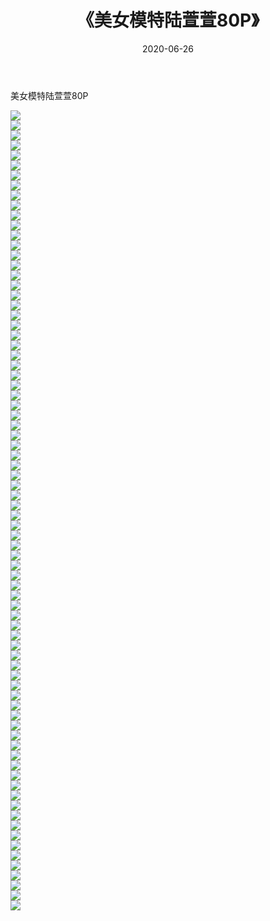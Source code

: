 ﻿---
layout: post
title:  《美女模特陆萱萱80P》
date:   2020-06-26
img: http://pic.660000.xyz/1:/性感/2020/美女模特陆萱萱80P/000.jpg
categories: [美女, 清纯, 唯美]
---

美女模特陆萱萱80P

  ![](http://pic.660000.xyz/1:/性感/2020/美女模特陆萱萱80P/001.jpg) <br> ![](http://pic.660000.xyz/1:/性感/2020/美女模特陆萱萱80P/002.jpg) <br> ![](http://pic.660000.xyz/1:/性感/2020/美女模特陆萱萱80P/003.jpg) <br> ![](http://pic.660000.xyz/1:/性感/2020/美女模特陆萱萱80P/004.jpg) <br> ![](http://pic.660000.xyz/1:/性感/2020/美女模特陆萱萱80P/005.jpg) <br> ![](http://pic.660000.xyz/1:/性感/2020/美女模特陆萱萱80P/006.jpg) <br> ![](http://pic.660000.xyz/1:/性感/2020/美女模特陆萱萱80P/007.jpg) <br> ![](http://pic.660000.xyz/1:/性感/2020/美女模特陆萱萱80P/008.jpg) <br> ![](http://pic.660000.xyz/1:/性感/2020/美女模特陆萱萱80P/009.jpg) <br> ![](http://pic.660000.xyz/1:/性感/2020/美女模特陆萱萱80P/010.jpg) <br> ![](http://pic.660000.xyz/1:/性感/2020/美女模特陆萱萱80P/011.jpg) <br> ![](http://pic.660000.xyz/1:/性感/2020/美女模特陆萱萱80P/012.jpg) <br> ![](http://pic.660000.xyz/1:/性感/2020/美女模特陆萱萱80P/013.jpg) <br> ![](http://pic.660000.xyz/1:/性感/2020/美女模特陆萱萱80P/014.jpg) <br> ![](http://pic.660000.xyz/1:/性感/2020/美女模特陆萱萱80P/015.jpg) <br> ![](http://pic.660000.xyz/1:/性感/2020/美女模特陆萱萱80P/016.jpg) <br> ![](http://pic.660000.xyz/1:/性感/2020/美女模特陆萱萱80P/017.jpg) <br> ![](http://pic.660000.xyz/1:/性感/2020/美女模特陆萱萱80P/018.jpg) <br> ![](http://pic.660000.xyz/1:/性感/2020/美女模特陆萱萱80P/019.jpg) <br> ![](http://pic.660000.xyz/1:/性感/2020/美女模特陆萱萱80P/020.jpg) <br> ![](http://pic.660000.xyz/1:/性感/2020/美女模特陆萱萱80P/021.jpg) <br> ![](http://pic.660000.xyz/1:/性感/2020/美女模特陆萱萱80P/022.jpg) <br> ![](http://pic.660000.xyz/1:/性感/2020/美女模特陆萱萱80P/023.jpg) <br> ![](http://pic.660000.xyz/1:/性感/2020/美女模特陆萱萱80P/024.jpg) <br> ![](http://pic.660000.xyz/1:/性感/2020/美女模特陆萱萱80P/025.jpg) <br> ![](http://pic.660000.xyz/1:/性感/2020/美女模特陆萱萱80P/026.jpg) <br> ![](http://pic.660000.xyz/1:/性感/2020/美女模特陆萱萱80P/027.jpg) <br> ![](http://pic.660000.xyz/1:/性感/2020/美女模特陆萱萱80P/028.jpg) <br> ![](http://pic.660000.xyz/1:/性感/2020/美女模特陆萱萱80P/029.jpg) <br> ![](http://pic.660000.xyz/1:/性感/2020/美女模特陆萱萱80P/030.jpg) <br> ![](http://pic.660000.xyz/1:/性感/2020/美女模特陆萱萱80P/031.jpg) <br> ![](http://pic.660000.xyz/1:/性感/2020/美女模特陆萱萱80P/032.jpg) <br> ![](http://pic.660000.xyz/1:/性感/2020/美女模特陆萱萱80P/033.jpg) <br> ![](http://pic.660000.xyz/1:/性感/2020/美女模特陆萱萱80P/034.jpg) <br> ![](http://pic.660000.xyz/1:/性感/2020/美女模特陆萱萱80P/035.jpg) <br> ![](http://pic.660000.xyz/1:/性感/2020/美女模特陆萱萱80P/036.jpg) <br> ![](http://pic.660000.xyz/1:/性感/2020/美女模特陆萱萱80P/037.jpg) <br> ![](http://pic.660000.xyz/1:/性感/2020/美女模特陆萱萱80P/038.jpg) <br> ![](http://pic.660000.xyz/1:/性感/2020/美女模特陆萱萱80P/039.jpg) <br> ![](http://pic.660000.xyz/1:/性感/2020/美女模特陆萱萱80P/040.jpg) <br> ![](http://pic.660000.xyz/1:/性感/2020/美女模特陆萱萱80P/041.jpg) <br> ![](http://pic.660000.xyz/1:/性感/2020/美女模特陆萱萱80P/042.jpg) <br> ![](http://pic.660000.xyz/1:/性感/2020/美女模特陆萱萱80P/043.jpg) <br> ![](http://pic.660000.xyz/1:/性感/2020/美女模特陆萱萱80P/044.jpg) <br> ![](http://pic.660000.xyz/1:/性感/2020/美女模特陆萱萱80P/045.jpg) <br> ![](http://pic.660000.xyz/1:/性感/2020/美女模特陆萱萱80P/046.jpg) <br> ![](http://pic.660000.xyz/1:/性感/2020/美女模特陆萱萱80P/047.jpg) <br> ![](http://pic.660000.xyz/1:/性感/2020/美女模特陆萱萱80P/048.jpg) <br> ![](http://pic.660000.xyz/1:/性感/2020/美女模特陆萱萱80P/049.jpg) <br> ![](http://pic.660000.xyz/1:/性感/2020/美女模特陆萱萱80P/050.jpg) <br> ![](http://pic.660000.xyz/1:/性感/2020/美女模特陆萱萱80P/051.jpg) <br> ![](http://pic.660000.xyz/1:/性感/2020/美女模特陆萱萱80P/052.jpg) <br> ![](http://pic.660000.xyz/1:/性感/2020/美女模特陆萱萱80P/053.jpg) <br> ![](http://pic.660000.xyz/1:/性感/2020/美女模特陆萱萱80P/054.jpg) <br> ![](http://pic.660000.xyz/1:/性感/2020/美女模特陆萱萱80P/055.jpg) <br> ![](http://pic.660000.xyz/1:/性感/2020/美女模特陆萱萱80P/056.jpg) <br> ![](http://pic.660000.xyz/1:/性感/2020/美女模特陆萱萱80P/057.jpg) <br> ![](http://pic.660000.xyz/1:/性感/2020/美女模特陆萱萱80P/058.jpg) <br> ![](http://pic.660000.xyz/1:/性感/2020/美女模特陆萱萱80P/059.jpg) <br> ![](http://pic.660000.xyz/1:/性感/2020/美女模特陆萱萱80P/060.jpg) <br> ![](http://pic.660000.xyz/1:/性感/2020/美女模特陆萱萱80P/061.jpg) <br> ![](http://pic.660000.xyz/1:/性感/2020/美女模特陆萱萱80P/062.jpg) <br> ![](http://pic.660000.xyz/1:/性感/2020/美女模特陆萱萱80P/063.jpg) <br> ![](http://pic.660000.xyz/1:/性感/2020/美女模特陆萱萱80P/064.jpg) <br> ![](http://pic.660000.xyz/1:/性感/2020/美女模特陆萱萱80P/065.jpg) <br> ![](http://pic.660000.xyz/1:/性感/2020/美女模特陆萱萱80P/066.jpg) <br> ![](http://pic.660000.xyz/1:/性感/2020/美女模特陆萱萱80P/067.jpg) <br> ![](http://pic.660000.xyz/1:/性感/2020/美女模特陆萱萱80P/068.jpg) <br> ![](http://pic.660000.xyz/1:/性感/2020/美女模特陆萱萱80P/069.jpg) <br> ![](http://pic.660000.xyz/1:/性感/2020/美女模特陆萱萱80P/070.jpg) <br> ![](http://pic.660000.xyz/1:/性感/2020/美女模特陆萱萱80P/071.jpg) <br> ![](http://pic.660000.xyz/1:/性感/2020/美女模特陆萱萱80P/072.jpg) <br> ![](http://pic.660000.xyz/1:/性感/2020/美女模特陆萱萱80P/073.jpg) <br> ![](http://pic.660000.xyz/1:/性感/2020/美女模特陆萱萱80P/074.jpg) <br> ![](http://pic.660000.xyz/1:/性感/2020/美女模特陆萱萱80P/075.jpg) <br> ![](http://pic.660000.xyz/1:/性感/2020/美女模特陆萱萱80P/076.jpg) <br> ![](http://pic.660000.xyz/1:/性感/2020/美女模特陆萱萱80P/077.jpg) <br> ![](http://pic.660000.xyz/1:/性感/2020/美女模特陆萱萱80P/078.jpg) <br> ![](http://pic.660000.xyz/1:/性感/2020/美女模特陆萱萱80P/079.jpg) <br> ![](http://pic.660000.xyz/1:/性感/2020/美女模特陆萱萱80P/080.jpg) <br>